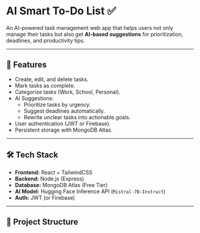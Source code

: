 # AI Smart To-Do List ✅

An AI-powered task management web app that helps users not only manage their tasks but also get **AI-based suggestions** for prioritization, deadlines, and productivity tips.

---

## 🚀 Features
- Create, edit, and delete tasks.
- Mark tasks as complete.
- Categorize tasks (Work, School, Personal).
- AI Suggestions:
  - Prioritize tasks by urgency.
  - Suggest deadlines automatically.
  - Rewrite unclear tasks into actionable goals.
- User authentication (JWT or Firebase).
- Persistent storage with MongoDB Atlas.

---

## 🛠 Tech Stack
- **Frontend:** React + TailwindCSS
- **Backend:** Node.js (Express)
- **Database:** MongoDB Atlas (Free Tier)
- **AI Model:** Hugging Face Inference API (`Mistral-7B-Instruct`)
- **Auth:** JWT (or Firebase)

---

## 📂 Project Structure
